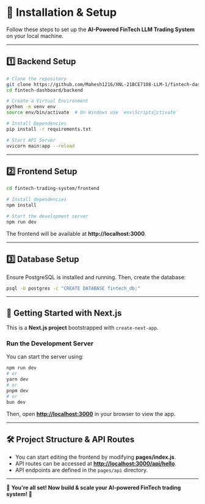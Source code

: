 # 📌 Installation & Setup

Follow these steps to set up the **AI-Powered FinTech LLM Trading System** on your local machine.

---

## 1️⃣ **Backend Setup**

```bash
# Clone the repository
git clone https://github.com/Mahesh1216/XNL-21BCE7108-LLM-1/fintech-dashboard.git
cd fintech-dashboard/backend

# Create a Virtual Environment
python -m venv env
source env/bin/activate  # On Windows use `env\Scriptsctivate`

# Install Dependencies
pip install -r requirements.txt

# Start API Server
uvicorn main:app --reload
```

---

## 2️⃣ **Frontend Setup**

```bash
cd fintech-trading-system/frontend

# Install dependencies
npm install

# Start the development server
npm run dev
```

The frontend will be available at **http://localhost:3000**.

---

## 3️⃣ **Database Setup**

Ensure PostgreSQL is installed and running. Then, create the database:

```bash
psql -U postgres -c "CREATE DATABASE fintech_db;"
```

---

## 🚀 **Getting Started with Next.js**

This is a **Next.js project** bootstrapped with `create-next-app`.

### **Run the Development Server**

You can start the server using:

```bash
npm run dev
# or
yarn dev
# or
pnpm dev
# or
bun dev
```

Then, open **[http://localhost:3000](http://localhost:3000)** in your browser to view the app.

---

## 🛠 **Project Structure & API Routes**

- You can start editing the frontend by modifying **pages/index.js**.
- API routes can be accessed at **[http://localhost:3000/api/hello](http://localhost:3000/api/hello)**.
- API endpoints are defined in the `pages/api` directory.

---



🎯 **You're all set! Now build & scale your AI-powered FinTech trading system! 🚀**

